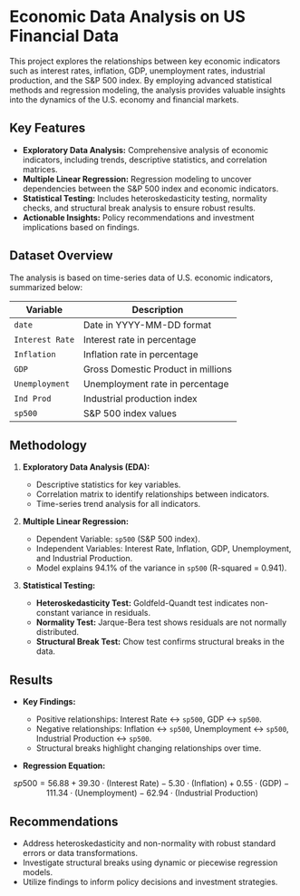 # Economic Data Analysis on US Financial Data  

This project explores the relationships between key economic indicators such as interest rates, inflation, GDP, unemployment rates, industrial production, and the S&P 500 index. By employing advanced statistical methods and regression modeling, the analysis provides valuable insights into the dynamics of the U.S. economy and financial markets.  

## Key Features  

- **Exploratory Data Analysis:** Comprehensive analysis of economic indicators, including trends, descriptive statistics, and correlation matrices.  
- **Multiple Linear Regression:** Regression modeling to uncover dependencies between the S&P 500 index and economic indicators.  
- **Statistical Testing:** Includes heteroskedasticity testing, normality checks, and structural break analysis to ensure robust results.  
- **Actionable Insights:** Policy recommendations and investment implications based on findings.  

## Dataset Overview  

The analysis is based on time-series data of U.S. economic indicators, summarized below:  

| **Variable**         | **Description**                           |  
|-----------------------|-------------------------------------------|  
| `date`               | Date in YYYY-MM-DD format                |  
| `Interest Rate`      | Interest rate in percentage              |  
| `Inflation`          | Inflation rate in percentage             |  
| `GDP`                | Gross Domestic Product in millions       |  
| `Unemployment`       | Unemployment rate in percentage          |  
| `Ind Prod`           | Industrial production index              |  
| `sp500`              | S&P 500 index values                    |  

## Methodology  

1. **Exploratory Data Analysis (EDA):**  
   - Descriptive statistics for key variables.  
   - Correlation matrix to identify relationships between indicators.  
   - Time-series trend analysis for all indicators.  

2. **Multiple Linear Regression:**  
   - Dependent Variable: `sp500` (S&P 500 index).  
   - Independent Variables: Interest Rate, Inflation, GDP, Unemployment, and Industrial Production.  
   - Model explains 94.1% of the variance in `sp500` (R-squared = 0.941).  

3. **Statistical Testing:**  
   - **Heteroskedasticity Test:** Goldfeld-Quandt test indicates non-constant variance in residuals.  
   - **Normality Test:** Jarque-Bera test shows residuals are not normally distributed.  
   - **Structural Break Test:** Chow test confirms structural breaks in the data.  

## Results  

- **Key Findings:**  
   - Positive relationships: Interest Rate ↔ `sp500`, GDP ↔ `sp500`.  
   - Negative relationships: Inflation ↔ `sp500`, Unemployment ↔ `sp500`, Industrial Production ↔ `sp500`.  
   - Structural breaks highlight changing relationships over time.  

- **Regression Equation:**
 
$$
   sp500 = 56.88 + 39.30 \cdot (\text{Interest Rate}) - 5.30 \cdot (\text{Inflation}) + 0.55 \cdot (\text{GDP}) - 111.34 \cdot (\text{Unemployment}) - 62.94 \cdot (\text{Industrial Production})
$$

## Recommendations  

- Address heteroskedasticity and non-normality with robust standard errors or data transformations.  
- Investigate structural breaks using dynamic or piecewise regression models.  
- Utilize findings to inform policy decisions and investment strategies.  
